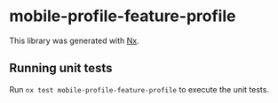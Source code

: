 # mobile-profile-feature-profile

This library was generated with [Nx](https://nx.dev).

## Running unit tests

Run `nx test mobile-profile-feature-profile` to execute the unit tests.
